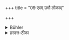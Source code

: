 +++
title = "09 एवम् उभौ लोकाव्"

+++

<details><summary>Bühler</summary>

9. Acting thus he will gain both worlds.
</details>

<details><summary>हरदत्त-टीका</summary>

## सूत्रम्
एवमुभौ लोकावभिजयति ॥९॥  
### टिप्पनी
एवं श्रुतिस्मृतिसदाचारमूलमनुष्ठानं कुर्वन् उभौ लोकावभिजयति इमं चाऽमुं च ॥ ९ ॥
</details>
